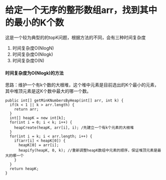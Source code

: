 # 给定一个无序的整形数组arr，找到其中的最小的K个数
这是一个较为典型的的topK问题，根据方法的不同，会有三种时间复杂度
1. 时间复杂度O(NlogN)
2. 时间复杂度O(Nlogk)
3. 时间复杂度O(N)

#### 时间复杂度为O(Nlogk)的方法
思路：维护一个有k个数的大根堆，这个堆中元素是目前选出的K个最小的元素，其中堆顶元素是这K个数中最大的哪一个数。
```
public int[] getMinKNumbersByHeap(int[] arr, int k) {
  if(k < 1 || k > arr.length) {
    return arr;
  }
  int[] heapK = new int[k];
  for(int i = 0; i < k; i++) {
    heapCreate(heapK, arr[i], i); /先建立一个有k个元素的大根堆
  }
  for(int i = k; i < arr.length; i++) {
    if(arr[i] < heapK[0]) {
      heapK[0] = arr[i];
      heapify(heapK, 0, k); //重新调整heapK数组中元素的顺序，保证堆顶元素是最大的哪一个
    }
  }
  return heapK;
}
```

